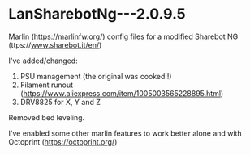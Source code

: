 # LanSharebotNg---2.0.9.5

Marlin (https://marlinfw.org/) config files for a modified Sharebot NG (ttps://www.sharebot.it/en/)

I've added/changed:

1) PSU management (the original was cooked!!)
2) Filament runout (https://www.aliexpress.com/item/1005003565228895.html)
3) DRV8825 for X, Y and Z 

Removed bed leveling.

I've enabled some other marlin features to work better alone and with Octoprint (https://octoprint.org/)
